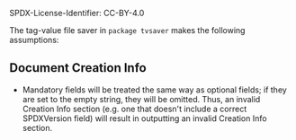 SPDX-License-Identifier: CC-BY-4.0

The tag-value file saver in `package tvsaver` makes the following assumptions:

Document Creation Info
----------------------
* Mandatory fields will be treated the same way as optional fields; if they are
  set to the empty string, they will be omitted. Thus, an invalid Creation Info
  section (e.g. one that doesn't include a correct SPDXVersion field) will
  result in outputting an invalid Creation Info section.
